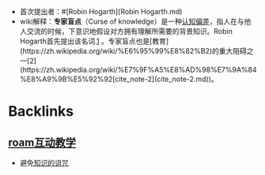 - 首次提出者：#[Robin Hogarth](Robin Hogarth.md)
- wiki解释：**专家盲点**（Curse of knowledge）是一种[认知偏差](https://zh.wikipedia.org/wiki/%E8%AA%8D%E7%9F%A5%E5%81%8F%E5%B7%AE)，指人在与他人交流的时候，下意识地假设对方拥有理解所需要的背景知识。Robin Hogarth首先提出该名词.[1](https://zh.wikipedia.org/wiki/%E7%9F%A5%E8%AD%98%E7%9A%84%E8%A9%9B%E5%92%92[cite_note-1](cite_note-1.md)) 。专家盲点也是[教育](https://zh.wikipedia.org/wiki/%E6%95%99%E8%82%B2)的重大阻碍之一[2](https://zh.wikipedia.org/wiki/%E7%9F%A5%E8%AD%98%E7%9A%84%E8%A9%9B%E5%92%92[cite_note-2](cite_note-2.md))。

# Backlinks
## [roam互动教学](roam互动教学.md)
- 避免[知识的诅咒](知识的诅咒.md)

